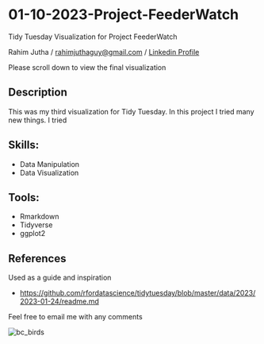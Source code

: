 # 01-10-2023-Project-FeederWatch
Tidy Tuesday Visualization for Project FeederWatch

Rahim Jutha / rahimjuthaguy@gmail.com / [Linkedin Profile](https://www.linkedin.com/in/rahim-jutha/)

Please scroll down to view the final visualization

## Description 
This was my third visualization for Tidy Tuesday.
In this project I tried many new things.
I tried 

## Skills:
- Data Manipulation
- Data Visualization

## Tools:
- Rmarkdown
- Tidyverse
- ggplot2

## References
Used as a guide and inspiration
- https://github.com/rfordatascience/tidytuesday/blob/master/data/2023/2023-01-24/readme.md

Feel free to email me with any comments 

![bc_birds]()
